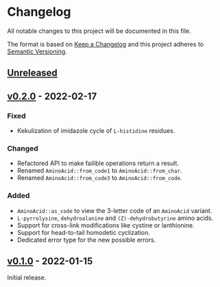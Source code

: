 # Changelog
All notable changes to this project will be documented in this file.

The format is based on [Keep a Changelog](http://keepachangelog.com/en/1.0.0/)
and this project adheres to [Semantic Versioning](http://semver.org/spec/v2.0.0.html).


## [Unreleased]

[Unreleased]: https://github.com/althonos/proteinogenic/compare/v0.2.0...HEAD


## [v0.2.0] - 2022-02-17

[v0.2.0]: https://github.com/althonos/proteinogenic/compare/v0.1.0...v0.2.0

### Fixed
- Kekulization of imidazole cycle of `L-histidine` residues.

### Changed
- Refactored API to make failible operations return a result.
- Renamed `AminoAcid::from_code1` to `AminoAcid::from_char`.
- Renamed `AminoAcid::from_code3` to `AminoAcid::from_code`.

### Added
- `AminoAcid::as_code` to view the 3-letter code of an `AminoAcid` variant.
- `L-pyrrolysine`, `dehydroalanine` and `(Z)-dehydrobutyrine` amino acids.
- Support for cross-link modifications like cystine or lanthionine.
- Support for head-to-tail homodetic cyclization.
- Dedicated error type for the new possible errors.


## [v0.1.0] - 2022-01-15

[v0.1.0]: https://github.com/althonos/proteinogenic/compare/dfa86e6...v0.1.0

Initial release.

